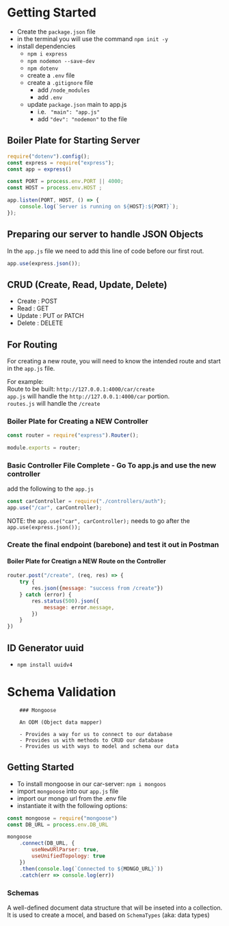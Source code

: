 # Getting Started

- Create the `package.json` file
- in the terminal you will use the command `npm init -y`
- install dependencies
    - `npm i express`
    - `npm nodemon --save-dev`
    - `npm dotenv`
    - create a `.env` file
    - create a `.gitignore` file
        - add `/node_modules`
        - add `.env`
    - update `package.json` main to app.js
        - i.e. ` "main": "app.js"`
        - add `"dev": "nodemon"` to the file


## Boiler Plate for Starting Server

```js
require("dotenv").config();
const express = require("express");
const app = express()

const PORT = process.env.PORT || 4000;
const HOST = process.env.HOST ;

app.listen(PORT, HOST, () => {
    console.log(`Server is running on ${HOST}:${PORT}`);
});
```
## Preparing our server to handle JSON Objects
In the `app.js` file we need to add this line of code before our first rout.

```js
app.use(express.json());
```
##  CRUD (Create, Read, Update, Delete)
- Create : POST
- Read : GET
- Update : PUT or PATCH
- Delete : DELETE

## For Routing
For creating a new route, you will need to know the intended route and start in the `app.js` file.

For example:
<br>
Route to be built: `http://127.0.0.1:4000/car/create`
<br>
`app.js` will handle the `http://127.0.0.1:4000/car` portion.
<br>
`routes.js` will handle the `/create`

### Boiler Plate for Creating a NEW Controller

```js 
const router = require("express").Router();

module.exports = router;
```

### Basic Controller File Complete - Go To app.js and use the new controller

add the following to the `app.js`
```js
const carController = require("./controllers/auth");
app.use("/car", carController);
```
NOTE: the `app.use("car", carController);` needs to go after the `app.use(express.json());`

### Create the final endpoint (barebone) and test it out in Postman

#### Boiler Plate for Creatign a NEW Route on the Controller

```js
router.post("/create", (req, res) => {
    try {
        res.json({message: "success from /create"})
    } catch (error) {
        res.status(500).json({
            message: error.message,
        })
    }
})
```

## ID Generator uuid
- `npm install uuidv4`


# Schema Validation

        ### Mongoose
        
        An ODM (Object data mapper)
        
        - Provides a way for us to connect to our database
        - Provides us with methods to CRUD our database
        - Provides us with ways to model and schema our data

## Getting Started
- To install mongoose in our car-server:
``` npm i mongoos ```
- import ```mongooose``` into our ```app.js``` file
- import our mongo url from the .env file
- instantiate it with the following options:

```js
const mongoose = require("mongoose")
const DB_URL = process.env.DB_URL

mongoose
    .connect(DB_URL, {
        useNewURlParser: true,        
        useUnifiedTopology: true
    })
    .then(console.log(`Connected to ${MONGO_URL}`))
    .catch(err => console.log(err))
```

### Schemas

A well-defined document data structure that will be inseted into a collection. It is used to create a mocel, and based on ```SchemaTypes``` (aka: data types)



